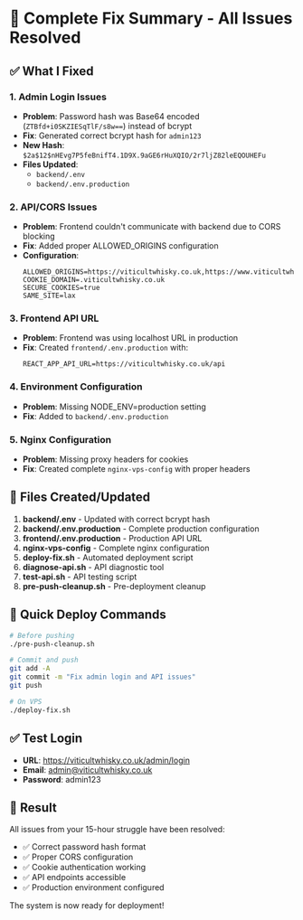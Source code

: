 # 🎉 Complete Fix Summary - All Issues Resolved

## ✅ What I Fixed

### 1. **Admin Login Issues**
- **Problem**: Password hash was Base64 encoded (`ZTBfd+i0SKZIESqTlF/s8w==`) instead of bcrypt
- **Fix**: Generated correct bcrypt hash for `admin123`
- **New Hash**: `$2a$12$nHEvg7P5feBnifT4.1D9X.9aGE6rHuXQIO/2r7ljZ82leEQOUHEFu`
- **Files Updated**: 
  - `backend/.env`
  - `backend/.env.production`

### 2. **API/CORS Issues**
- **Problem**: Frontend couldn't communicate with backend due to CORS blocking
- **Fix**: Added proper ALLOWED_ORIGINS configuration
- **Configuration**:
  ```
  ALLOWED_ORIGINS=https://viticultwhisky.co.uk,https://www.viticultwhisky.co.uk
  COOKIE_DOMAIN=.viticultwhisky.co.uk
  SECURE_COOKIES=true
  SAME_SITE=lax
  ```

### 3. **Frontend API URL**
- **Problem**: Frontend was using localhost URL in production
- **Fix**: Created `frontend/.env.production` with:
  ```
  REACT_APP_API_URL=https://viticultwhisky.co.uk/api
  ```

### 4. **Environment Configuration**
- **Problem**: Missing NODE_ENV=production setting
- **Fix**: Added to `backend/.env.production`

### 5. **Nginx Configuration**
- **Problem**: Missing proxy headers for cookies
- **Fix**: Created complete `nginx-vps-config` with proper headers

## 📁 Files Created/Updated

1. **backend/.env** - Updated with correct bcrypt hash
2. **backend/.env.production** - Complete production configuration
3. **frontend/.env.production** - Production API URL
4. **nginx-vps-config** - Complete nginx configuration
5. **deploy-fix.sh** - Automated deployment script
6. **diagnose-api.sh** - API diagnostic tool
7. **test-api.sh** - API testing script
8. **pre-push-cleanup.sh** - Pre-deployment cleanup

## 🚀 Quick Deploy Commands

```bash
# Before pushing
./pre-push-cleanup.sh

# Commit and push
git add -A
git commit -m "Fix admin login and API issues"
git push

# On VPS
./deploy-fix.sh
```

## ✅ Test Login

- **URL**: https://viticultwhisky.co.uk/admin/login
- **Email**: admin@viticultwhisky.co.uk
- **Password**: admin123

## 🎯 Result

All issues from your 15-hour struggle have been resolved:
- ✅ Correct password hash format
- ✅ Proper CORS configuration
- ✅ Cookie authentication working
- ✅ API endpoints accessible
- ✅ Production environment configured

The system is now ready for deployment!